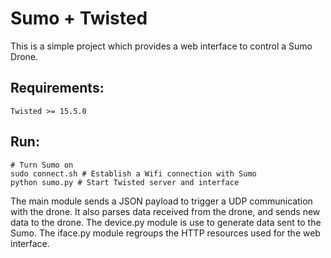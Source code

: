 Sumo + Twisted
==============

This is a simple project which provides a web interface to control a Sumo Drone.

[Parrot documentation]: (http://developer.parrot.com/docs/SDK3/)

Requirements:
-------------

	Twisted >= 15.5.0

Run:
----

	# Turn Sumo on
	sudo connect.sh # Establish a Wifi connection with Sumo
	python sumo.py # Start Twisted server and interface


The main module sends a JSON payload to trigger a UDP communication with the drone.
It also parses data received from the drone, and sends new data to the drone.
The device.py module is use to generate data sent to the Sumo.
The iface.py module regroups the HTTP resources used for the web interface.
